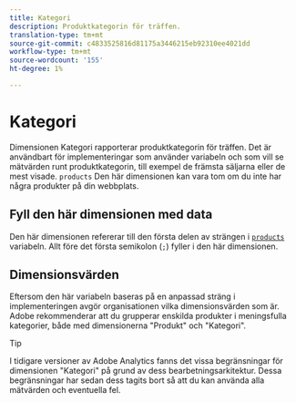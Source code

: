```yaml
---
title: Kategori
description: Produktkategorin för träffen.
translation-type: tm+mt
source-git-commit: c4833525816d81175a3446215eb92310ee4021dd
workflow-type: tm+mt
source-wordcount: '155'
ht-degree: 1%

---
```



# Kategori

Dimensionen Kategori rapporterar produktkategorin för träffen. Det är användbart för implementeringar som använder variabeln och som vill se mätvärden runt produktkategorin, till exempel de främsta säljarna eller de mest visade. `products` Den här dimensionen kan vara tom om du inte har några produkter på din webbplats.

## Fyll den här dimensionen med data

Den här dimensionen refererar till den första delen av strängen i [`products`](/help/implement/vars/page-vars/products.md) variabeln. Allt före det första semikolon (`;`) fyller i den här dimensionen.

## Dimensionsvärden

Eftersom den här variabeln baseras på en anpassad sträng i implementeringen avgör organisationen vilka dimensionsvärden som är. Adobe rekommenderar att du grupperar enskilda produkter i meningsfulla kategorier, både med dimensionerna &quot;Produkt&quot; och &quot;Kategori&quot;.

>[!TIP]
>
>I tidigare versioner av Adobe Analytics fanns det vissa begränsningar för dimensionen &quot;Kategori&quot; på grund av dess bearbetningsarkitektur. Dessa begränsningar har sedan dess tagits bort så att du kan använda alla mätvärden och eventuella fel.
